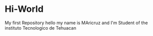 # Hi-World
My first Repository
hello my name is MAricruz and I'm Student of the instituto  Tecnologico de Tehuacan 
